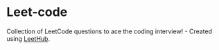 # Leet-code
Collection of LeetCode questions to ace the coding interview! - Created using [LeetHub](https://github.com/QasimWani/LeetHub).
